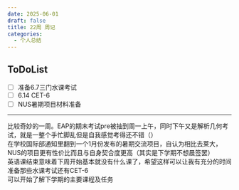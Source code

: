 ```yaml
---
date: 2025-06-01
draft: false
title: 22周 周记
categories: 
  - 个人总结
---
```

## ToDoList
- [ ] 准备6.7三门水课考试
- [ ] 6.14 CET-6
- [ ] NUS暑期项目材料准备

---

比较奇妙的一周。EAP的期末考试pre被抽到周一上午，同时下午又是解析几何考试，就是一整个手忙脚乱但是自我感觉考得还不错（）  
在学校国际部通知里翻到一个1月份发布的暑期交流项目，自认为相比去莱大，NUS的项目更有性价比而且与自身契合度更高（其实是下学期不想晨签罢）  
英语课结束意味着下周开始基本就没有什么课了，希望这样可以让我有充分的时间准备那些水课考试还有CET-6  
可以开始了解下学期的主要课程及任务